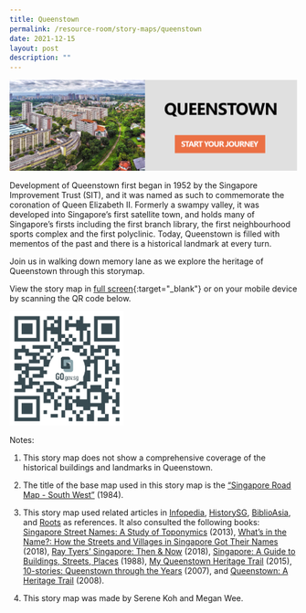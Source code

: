 ```yaml
---
title: Queenstown
permalink: /resource-room/story-maps/queenstown
date: 2021-12-15
layout: post
description: ""
---
```

[![Alt text for image on Isomer site](/images/storymap-image-queenstown.png)](https://nlb.geoicon.com/spatialdiscovery/storymaps/queenstown/index.html)

Development of Queenstown first began in 1952 by the Singapore Improvement Trust (SIT), and it was named as such to commemorate the coronation of Queen Elizabeth II. Formerly a swampy valley, it was developed into Singapore’s first satellite town, and holds many of Singapore’s firsts including the first branch library, the first neighbourhood sports complex and the first polyclinic. Today, Queenstown is filled with mementos of the past and there is a historical landmark at every turn. 

Join us in walking down memory lane as we explore the heritage of Queenstown through this storymap.

View the story map in [full screen](https://nlb.geoicon.com/spatialdiscovery/storymaps/queenstown/index.html){:target="_blank"} or on your mobile device by scanning the QR code below.

<img src="/images/qr-code-storymap-queenstown.jpg" alt="qr-code-storymap-queenstown" style="width:200px;" />

Notes:

1. This story map does not show a comprehensive coverage of the historical buildings and landmarks in Queenstown.

2. The title of the base map used in this story map is the [“Singapore Road Map - South West”](https://www.nas.gov.sg/archivesonline/maps_building_plans/record-details/fb0d2de4-115c-11e3-83d5-0050568939ad) (1984).

3. This story map used related articles in [Infopedia](https://eresources.nlb.gov.sg/infopedia/), [HistorySG](http://eresources.nlb.gov.sg/history), [BiblioAsia](https://www.nlb.gov.sg/Browse/BiblioAsia.aspx), and [Roots](https://www.roots.sg/) as references. It also consulted the following books: [Singapore Street Names: A Study of Toponymics](https://eservice.nlb.gov.sg/item_holding.aspx?bid=200123850) (2013), [What’s in the Name?: How the Streets and Villages in Singapore Got Their Names](https://eservice.nlb.gov.sg/item_holding.aspx?bid=202924449) (2018), [Ray Tyers’ Singapore: Then & Now](https://eservice.nlb.gov.sg/item_holding.aspx?bid=203784837) (2018), [Singapore: A Guide to Buildings, Streets, Places](http://eservice.nlb.gov.sg/item_holding.aspx?bid=4712298) (1988), [My Queenstown Heritage Trail](http://eservice.nlb.gov.sg/item_holding_s.aspx?bid=202271668) (2015), [10-stories: Queenstown through the Years](http://eservice.nlb.gov.sg/item_holding_s.aspx?bid=12949048) (2007), and [Queenstown: A Heritage Trail](http://eservice.nlb.gov.sg/item_holding.aspx?bid=13203462) (2008).
4. This story map was made by Serene Koh and Megan Wee.